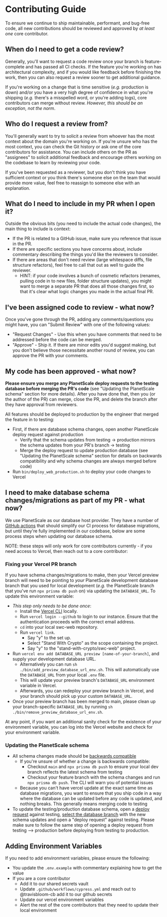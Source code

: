 # Contributing Guide

To ensure we continue to ship maintainable, performant, and bug-free code, all new contributions should be reviewed and approved by _at least one_ core contributor.

## When do I need to get a code review?

Generally, you'll want to request a code review once your branch is feature-complete and has passed all CI checks. If the feature you're working on has architectural complexity, and if you would like feedback before finishing the work, then you can also request a review sooner to get additional guidance.

If you're working on a change that is time sensitive (_e.g._ production is down) and/or you have a very high degree of confidence in what you're shipping (_e.g._ there's a misspelled word, or you're adding logs), core contributors can merge without review. _However, this should be an exception, not the norm_.

## Who do I request a review from?

You'll generally want to try to solicit a review from whoever has the most context about the domain you're working on. If you're unsure who has the most context, you can check the Git history or ask one of the core contributors for assistance. You can include others on the PR as "assignees" to solicit additional feedback and encourage others working on the codebase to learn by reviewing your code.

If you've been requested as a reviewer, but you don't think you have sufficient context or you think there's someone else on the team that would provide more value, feel free to reassign to someone else with an explanation.

## What do I need to include in my PR when I open it?

Outside the obvious bits (you need to include the actual code changes), the main thing to include is context:

- If the PR is related to a GitHub issue, make sure you reference that issue in the PR.
- If there are specific sections you have concerns about, include commentary describing the things you'd like the reviewers to consider.
- If there are areas that don't need review (large whitespace diffs, file structure refactors), feel free to call that out as well to guide the reviewer.
  - HINT: if your code involves a bunch of cosmetic refactors (renames, pulling code in to new files, folder structure updates), you might want to merge a separate PR that does all those changes first, so that it's clear what logic changes you made in the actual final PR.

## I've been assigned code to review - what now?

Once you've gone through the PR, adding any comments/questions you might have, you can "Submit Review" with one of the following values:

- "Request Changes" - Use this when you have comments that need to be addressed before the code can be merged.
- "Approve" - Ship it. If there are minor edits you'd suggest making, but you don't believe those necessitate another round of review, you can approve the PR with your comments.

## My code has been approved - what now?

**Please ensure you merge any PlanetScale deploy requests to the testing database before merging the PR's code** (see "Updating the PlanetScale schema" section for more details). After you have done that, then you (or the author of the PR) can merge, close the PR, and delete the branch after they have approval from reviewers.

All features should be deployed to production by the engineer that merged the feature in to testing:

- First, if there are database schema changes, open another PlanetScale deploy request against production
  - Verify that the schema updates from testing -> production mirrors the schema updates from your PR's branch -> testing
  - Merge the deploy request to update production database (see "Updating the PlanetScale schema" section for details on backwards compatibility and why schema changes are always merged before code)
- Run `bin/deploy_web_production.sh` to deploy your code changes to Vercel

## I need to make database schema changes/migrations as part of my PR - what now?

We use PlanetScale as our database host provider. They have a number of [GitHub actions](https://planetscale.com/blog/announcing-the-planetscale-github-actions) that should simplify our CI process for database migrations, but until they're fully implemented in our codebase, below are some process steps when updating our database schema.

NOTE: these steps will only work for core contributors currently - if you need access to Vercel, then reach out to a core contributor:

### Fixing your Vercel PR branch

If you have schema changes/migrations to make, then your Vercel preview branch will need to be pointing to _your_ PlanetScale development database branch that you used for local development (_e.g._ the PlanetScale branch that you've run `npx prisma db push` on) via updating the `DATABASE_URL`. To update this environment variable:

- _This step only needs to be done once_:
  - Install the [Vercel CLI](https://vercel.com/docs/cli) locally.
  - Run `vercel login --github` to login to our instance. Ensure that the authentication proceeds with the correct email address.
  - `cd` into your local swc-web repository.
  - Run `vercel link`.
    - Say "y" to the set up.
    - Select "Stand With Crypto" as the scope containing the project.
    - Say "y" to the "stand-with-crypto/swc-web" project.
- Run `vercel env add DATABASE_URL preview [name-of-your-branch]`, and supply your development database URL.
  - Alternatively you can run `sh ./bin/add_preview_database_url_env.sh`. This will automatically use the `DATABASE_URL` from your local `.env` file.
  - This will update your preview branch's `DATABASE_URL` environment variable in Vercel.
  - Afterwards, you can redeploy your preview branch in Vercel, and your branch should pick up your custom `DATABASE_URL`.
- Once your preview branch has been merged to main, please clean up your branch-specific `DATABASE_URL` by running `sh ./bin/remove_preview_database_url_env.sh`.

At any point, if you want an additional sanity check for the existence of your environment variable, you can log into the Vercel website and check for your environment variable.

### Updating the PlanetScale schema

- All schema changes made should be [backwards compatible](https://planetscale.com/blog/safely-making-database-schema-changes#backwards-compatible-changes)
  - If you're unsure of whether a change is backwards compatible:
    - Checkout `main` and `npx prisma db push` to ensure your local dev branch reflects the latest schema from testing
    - Checkout your feature branch with the schema changes and run `npx prisma db push`. The CLI will warn you of potential issues
  - Because you can't have vercel update at the exact same time as database migrations, you want to ensure that you ship code in a way where the database can be updated before any code is updated, and nothing breaks. This generally means merging code to testing
- To update the testing/production database schema, open a [deploy request](https://planetscale.com/docs/concepts/deploy-requests) against testing, [select the database branch](https://app.planetscale.com/stand-with-crypto/swc-web/branches) with the new schema updates and open a "deploy request" against testing. Please make sure to follow the same step of opening a deploy request from testing --> production before deploying from testing to production.

## Adding Environment Variables

If you need to add environment variables, please ensure the following:

- You update the `.env.example` with commentary explaining how to get the value
- If you are a core contributor
  - Add it to our shared secrets vault
  - Update `.github/workflows/cypress.yml` and reach out to @travisbloom-cb add it to our github secrets
  - Update our vercel environment variables
  - Alert the rest of the core contributors that they need to update their local environment
